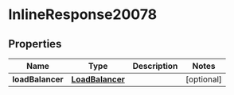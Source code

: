 

# InlineResponse20078

## Properties

Name | Type | Description | Notes
------------ | ------------- | ------------- | -------------
**loadBalancer** | [**LoadBalancer**](LoadBalancer.md) |  |  [optional]



